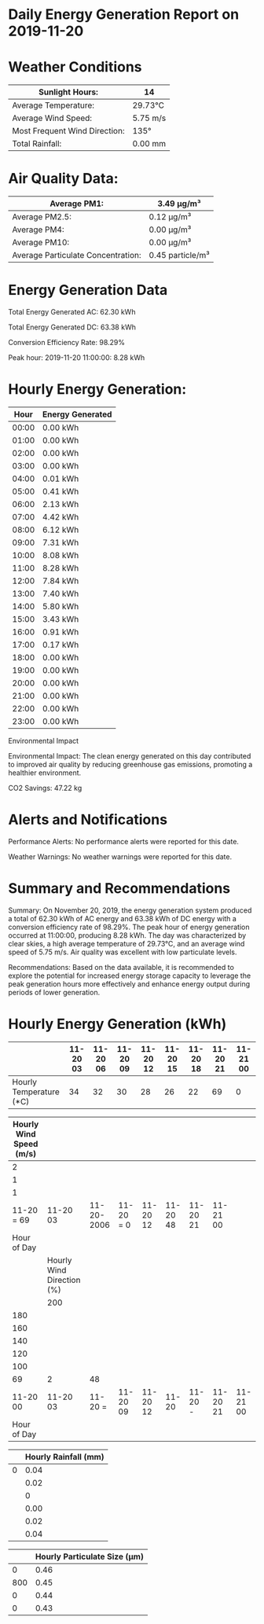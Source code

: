 # Daily Energy Generation Report on 2019-11-20

# Weather Conditions

|Sunlight Hours:|14|
|---|---|
|Average Temperature:|29.73°C|
|Average Wind Speed:|5.75 m/s|
|Most Frequent Wind Direction:|135°|
|Total Rainfall:|0.00 mm|

# Air Quality Data:

|Average PM1:|3.49 μg/m³|
|---|---|
|Average PM2.5:|0.12 μg/m³|
|Average PM4:|0.00 μg/m³|
|Average PM10:|0.00 μg/m³|
|Average Particulate Concentration:|0.45 particle/m³|

# Energy Generation Data

Total Energy Generated AC: 62.30 kWh

Total Energy Generated DC: 63.38 kWh

Conversion Efficiency Rate: 98.29%

Peak hour: 2019-11-20 11:00:00: 8.28 kWh

# Hourly Energy Generation:

|Hour|Energy Generated|
|---|---|
|00:00|0.00 kWh|
|01:00|0.00 kWh|
|02:00|0.00 kWh|
|03:00|0.00 kWh|
|04:00|0.01 kWh|
|05:00|0.41 kWh|
|06:00|2.13 kWh|
|07:00|4.42 kWh|
|08:00|6.12 kWh|
|09:00|7.31 kWh|
|10:00|8.08 kWh|
|11:00|8.28 kWh|
|12:00|7.84 kWh|
|13:00|7.40 kWh|
|14:00|5.80 kWh|
|15:00|3.43 kWh|
|16:00|0.91 kWh|
|17:00|0.17 kWh|
|18:00|0.00 kWh|
|19:00|0.00 kWh|
|20:00|0.00 kWh|
|21:00|0.00 kWh|
|22:00|0.00 kWh|
|23:00|0.00 kWh|

Environmental Impact

Environmental Impact: The clean energy generated on this day contributed to improved air quality by reducing greenhouse gas emissions, promoting a healthier environment.

CO2 Savings: 47.22 kg

# Alerts and Notifications

Performance Alerts: No performance alerts were reported for this date.

Weather Warnings: No weather warnings were reported for this date.

# Summary and Recommendations

Summary: On November 20, 2019, the energy generation system produced a total of 62.30 kWh of AC energy and 63.38 kWh of DC energy with a conversion efficiency rate of 98.29%. The peak hour of energy generation occurred at 11:00:00, producing 8.28 kWh. The day was characterized by clear skies, a high average temperature of 29.73°C, and an average wind speed of 5.75 m/s. Air quality was excellent with low particulate levels.

Recommendations: Based on the data available, it is recommended to explore the potential for increased energy storage capacity to leverage the peak generation hours more effectively and enhance energy output during periods of lower generation.

# Hourly Energy Generation (kWh)

| |11-20 03|11-20 06|11-20 09|11-20 12|11-20 15|11-20 18|11-20 21|11-21 00|
|---|---|---|---|---|---|---|---|---|
|Hourly Temperature (*C)|34|32|30|28|26|22|69|0|

|Hourly Wind Speed (m/s)| | | | | | | | |
|---|---|---|---|---|---|---|---|---|
|2| | | | | | | | |
|1| | | | | | | | |
|1| | | | | | | | |
|11-20 = 69|11-20 03|11-20-2006|11-20 = 0|11-20 12|11-20 48|11-20 21|11-21 00| |
|Hour of Day| | | | | | | | |
| |Hourly Wind Direction (%)| | | | | | | |
| |200| | | | | | | |
|180| | | | | | | | |
|160| | | | | | | | |
|140| | | | | | | | |
|120| | | | | | | | |
|100| | | | | | | | |
|69|2|48| | | | | | |
|11-20 00|11-20 03|11-20 =|11-20 09|11-20 12|11-20|11-20 -|11-20 21|11-21 00|
|Hour of Day| | | | | | | | |

| |Hourly Rainfall (mm)|
|---|---|
|0|0.04|
| |0.02|
| |0|
| |0.00|
| |0.02|
| |0.04|

| |Hourly Particulate Size (µm)|
|---|---|
|0|0.46|
|800|0.45|
|0|0.44|
|0|0.43|